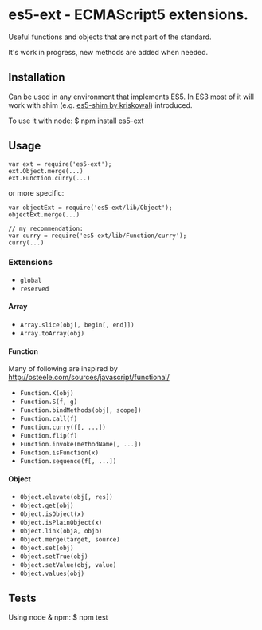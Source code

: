# es5-ext - ECMAScript5  extensions.

Useful functions and objects that are not part of the standard.

It's work in progress, new methods are added when needed.

## Installation

Can be used in any environment that implements ES5. In ES3 most of it will work
with shim (e.g. [es5-shim by kriskowal](https://github.com/kriskowal/es5-shim)) introduced.

To use it with node:
	$ npm install es5-ext

## Usage

	var ext = require('es5-ext');
	ext.Object.merge(...)
	ext.Function.curry(...)

or more specific:

	var objectExt = require('es5-ext/lib/Object');
	objectExt.merge(...)

	// my recommendation:
	var curry = require('es5-ext/lib/Function/curry');
	curry(...)

### Extensions

* `global`
* `reserved`

#### Array

* `Array.slice(obj[, begin[, end]])`
* `Array.toArray(obj)`

#### Function

Many of following are inspired by
http://osteele.com/sources/javascript/functional/

* `Function.K(obj)`
* `Function.S(f, g)`
* `Function.bindMethods(obj[, scope])`
* `Function.call(f)`
* `Function.curry(f[, ...])`
* `Function.flip(f)`
* `Function.invoke(methodName[, ...])`
* `Function.isFunction(x)`
* `Function.sequence(f[, ...])`

#### Object

* `Object.elevate(obj[, res])`
* `Object.get(obj)`
* `Object.isObject(x)`
* `Object.isPlainObject(x)`
* `Object.link(obja, objb)`
* `Object.merge(target, source)`
* `Object.set(obj)`
* `Object.setTrue(obj)`
* `Object.setValue(obj, value)`
* `Object.values(obj)`

## Tests

Using node &amp; npm:
	$ npm test
